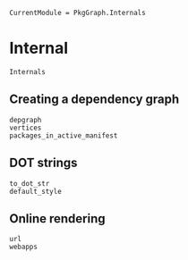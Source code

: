 
```@meta
CurrentModule = PkgGraph.Internals
```

# Internal

```@docs
Internals
```

## Creating a dependency graph

```@docs
depgraph
vertices
packages_in_active_manifest
```

## DOT strings

```@docs
to_dot_str
default_style
```

## Online rendering

```@docs
url
webapps
```
